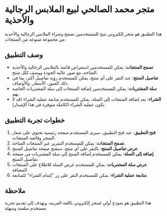 # متجر محمد الصالحي لبيع الملابس الرجالية والأحذية

هذا التطبيق هو متجر إلكتروني يتيح للمستخدمين تصفح وشراء الملابس الرجالية والأحذية من مجموعة متنوعة من المنتجات.

## وصف التطبيق

- **تصفح المنتجات**: يمكن للمستخدمين استعراض قائمة بالملابس الرجالية والأحذية المتاحة، مع صور عالية الجودة ووصف لكل منتج.
- **تفاصيل المنتج**: عند النقر على أي منتج، يمكن للمستخدم رؤية تفاصيل أكثر، بما في ذلك الصور، الأسعار، والأوصاف.
- **سلة المشتريات**: يمكن للمستخدمين إضافة المنتجات إلى سلة المشتريات الخاصة بهم.
- **الشراء**: بعد إضافة المنتجات إلى السلة، يمكن للمستخدم متابعة عملية الشراء (قد لا تكون عملية الشراء الكاملة متوفرة في هذا الإصدار).

## خطوات تجربة التطبيق

1. **فتح التطبيق**: عند فتح التطبيق، سيرى المستخدم صفحة رئيسية تحتوي على شعار المتجر وقائمة المنتجات.
2. **تصفح المنتجات**: يمكن للمستخدم التمرير عبر المنتجات المتاحة.
3. **عرض تفاصيل المنتج**: بالنقر على أي منتج، ستفتح صفحة تفاصيل المنتج.
4. **إضافة إلى السلة**: يمكن للمستخدم إضافة المنتج إلى سلة المشتريات من صفحة تفاصيل المنتج.
5. **عرض سلة المشتريات**: يمكن للمستخدم عرض السلة للاطلاع على المنتجات المضافة.
6. **متابعة عملية الشراء**: يمكن للمستخدم النقر على زر "إتمام الشراء" للمتابعة.

## ملاحظة

هذا التطبيق هو نموذج أولي لمتجر إلكتروني باللغة العربية، ويهدف إلى تقديم تجربة مستخدم سلسة وسهلة.